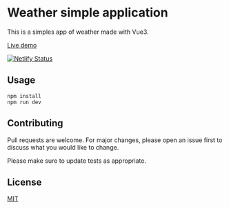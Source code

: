 # Weather simple application

This is a simples app of weather made with Vue3.

[Live demo](https://weather-vue3.netlify.app)

[![Netlify Status](https://api.netlify.com/api/v1/badges/3725754f-026b-4c3b-a90b-f128175be303/deploy-status)](https://app.netlify.com/sites/weather-vue3/deploys)

## Usage

```
npm install 
npm run dev
```

## Contributing
Pull requests are welcome. For major changes, please open an issue first to discuss what you would like to change.

Please make sure to update tests as appropriate.

## License
[MIT](https://choosealicense.com/licenses/mit/)

